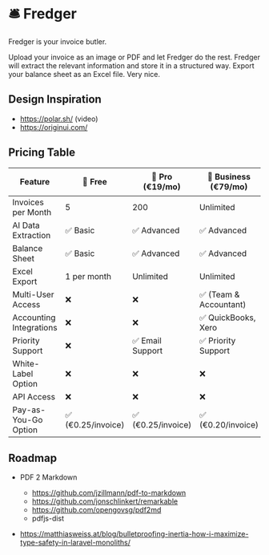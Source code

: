 # 🛎️ Fredger

Fredger is your invoice butler.

Upload your invoice as an image or PDF and let Fredger do the rest. Fredger will extract the relevant information and store it in a structured way. Export your balance sheet as an Excel file. Very nice.

## Design Inspiration

- https://polar.sh/ (video)
- https://originui.com/

## Pricing Table


| Feature | 🌱 Free | 💼 Pro (€19/mo) | 🏢 Business (€79/mo) | 📈 Enterprise (Custom) |
|---------|----------|-----------------|---------------------|---------------------|
| Invoices per Month | 5 | 200 | Unlimited | Unlimited + API Access |
| AI Data Extraction | ✅ Basic | ✅ Advanced | ✅ Advanced | ✅ Fully Customizable |
| Balance Sheet | ✅ Basic | ✅ Advanced | ✅ Advanced | ✅ Custom Reports |
| Excel Export | 1 per month | Unlimited | Unlimited | Unlimited + API Export |
| Multi-User Access | ❌ | ❌ | ✅ (Team & Accountant) | ✅ (Custom Users) |
| Accounting Integrations | ❌ | ❌ | ✅ QuickBooks, Xero | ✅ Custom Integrations |
| Priority Support | ❌ | ✅ Email Support | ✅ Priority Support | ✅ Dedicated Manager |
| White-Label Option | ❌ | ❌ | ❌ | ✅ Available |
| API Access | ❌ | ❌ | ❌ | ✅ Yes |
| Pay-as-You-Go Option | ✅ (€0.25/invoice) | ✅ (€0.25/invoice) | ✅ (€0.20/invoice) | ✅ Custom Pricing |

## Roadmap

- PDF 2 Markdown
    - https://github.com/jzillmann/pdf-to-markdown
    - https://github.com/jonschlinkert/remarkable
    - https://github.com/opengovsg/pdf2md
    - pdfjs-dist

- https://matthiasweiss.at/blog/bulletproofing-inertia-how-i-maximize-type-safety-in-laravel-monoliths/
